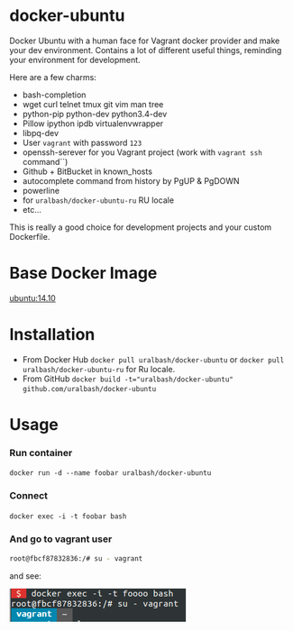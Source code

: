 # docker-ubuntu
Docker Ubuntu with a human face for Vagrant docker provider and make your dev environment. Contains a lot of different useful things, reminding your environment for development.

Here are a few charms:

* bash-completion
* wget curl telnet tmux git vim man tree
* python-pip python-dev python3.4-dev
* Pillow ipython ipdb virtualenvwrapper
* libpq-dev
* User ``vagrant`` with password ``123``
* openssh-serever for you Vagrant project (work with ``vagrant ssh`` command``)
* Github + BitBucket in known_hosts
* autocomplete command from history by PgUP & PgDOWN
* powerline
* for ``uralbash/docker-ubuntu-ru`` RU locale
* etc...

This is really a good choice for development projects and your custom Dockerfile.

# Base Docker Image

[ubuntu:14.10](https://registry.hub.docker.com/u/library/ubuntu/)

# Installation

* From Docker Hub ``docker pull uralbash/docker-ubuntu`` or ``docker pull uralbash/docker-ubuntu-ru`` for Ru locale.
* From GitHub ``docker build -t="uralbash/docker-ubuntu" github.com/uralbash/docker-ubuntu``

# Usage

### Run container

``docker run -d --name foobar uralbash/docker-ubuntu``

### Connect

``docker exec -i -t foobar bash``

### And go to vagrant user

```bash
root@fbcf87832836:/# su - vagrant
```

and see:

![screen](https://raw.githubusercontent.com/ITCase/docker-ubuntu/master/ubuntu.png)
